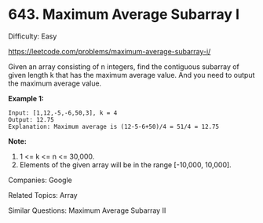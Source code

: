 # 643. Maximum Average Subarray I

Difficulty: Easy

https://leetcode.com/problems/maximum-average-subarray-i/

Given an array consisting of n integers, find the contiguous subarray of given length k that has the maximum average value. And you need to output the maximum average value.

**Example 1:**
```
Input: [1,12,-5,-6,50,3], k = 4
Output: 12.75
Explanation: Maximum average is (12-5-6+50)/4 = 51/4 = 12.75
```
**Note:**
1. 1 <= k <= n <= 30,000.
2. Elements of the given array will be in the range [-10,000, 10,000].

Companies: Google

Related Topics: Array

Similar Questions: Maximum Average Subarray II

